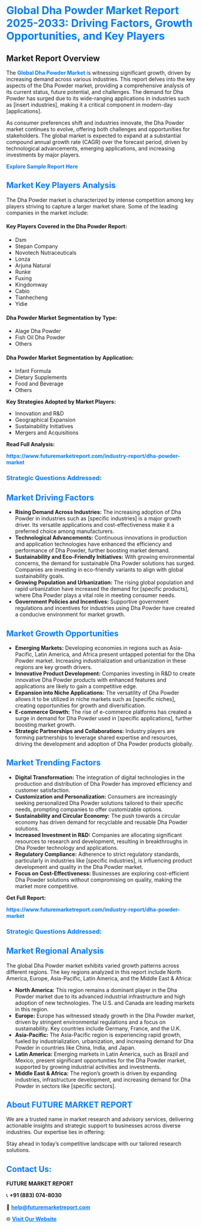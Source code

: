 <h1 style="color: #007BFF;">Global Dha Powder Market Report 2025-2033: Driving Factors, Growth Opportunities, and Key Players</h1>

<section id="overview">
<h2>Market Report Overview</h2>
<p>The <a href="https://www.futuremarketreport.com/industry-report/dha-powder-market" style="color: #007BFF; text-decoration: none;"><strong>Global Dha Powder Market</strong></a> is witnessing significant growth, driven by increasing demand across various industries. This report delves into the key aspects of the Dha Powder market, providing a comprehensive analysis of its current status, future potential, and challenges. The demand for Dha Powder has surged due to its wide-ranging applications in industries such as [insert industries], making it a critical component in modern-day [applications].</p>
<p>As consumer preferences shift and industries innovate, the Dha Powder market continues to evolve, offering both challenges and opportunities for stakeholders. The global market is expected to expand at a substantial compound annual growth rate (CAGR) over the forecast period, driven by technological advancements, emerging applications, and increasing investments by major players.</p>
</section>

<section id="overview">
<p><a href="https://www.futuremarketreport.com/request-sample/reportId=30850" style="color: #007BFF; text-decoration: none;"><strong>Explore Sample Report Here</strong></a></p>
</section>

<section id="key-players">
<h2 style="color: #007BFF;">Market Key Players Analysis</h2>
<p>The Dha Powder market is characterized by intense competition among key players striving to capture a larger market share. Some of the leading companies in the market include:</p>
<h4>Key Players Covered in the Dha Powder Report:</h4>
<ul><li>Dsm</li><li>Stepan Company</li><li>Novotech Nutraceuticals</li><li>Lonza</li><li>Arjuna Natural</li><li>Runke</li><li>Fuxing</li><li>Kingdomway</li><li>Cabio</li><li>Tianhecheng</li><li>Yidie</li></ul>
<h4>Dha Powder Market Segmentation by Type:</h4>
<ul><li>Alage Dha Powder</li><li>Fish Oil Dha Powder</li><li>Others</li></ul>

<h4>Dha Powder Market Segmentation by Application:</h4>
<ul><li>Infant Formula</li><li>Dietary Supplements</li><li>Food and Beverage</li><li>Others</li></ul>
<p><strong>Key Strategies Adopted by Market Players:</strong></p>
<ul>
<li>Innovation and R&D</li>
<li>Geographical Expansion</li>
<li>Sustainability Initiatives</li>
<li>Mergers and Acquisitions</li>
</ul>
</section>

<section>
<p><strong>Read Full Analysis: </strong></p><a href="https://www.futuremarketreport.com/industry-report/dha-powder-market" style="color: #007BFF; text-decoration: none;"><strong>https://www.futuremarketreport.com/industry-report/dha-powder-market</strong></a>
<h3 style="color: #007BFF;">Strategic Questions Addressed:</h3>
</section>

<section id="driving-factors">
<h2 style="color: #007BFF;">Market Driving Factors</h2>
<ul>
<li><strong>Rising Demand Across Industries:</strong> The increasing adoption of Dha Powder in industries such as [specific industries] is a major growth driver. Its versatile applications and cost-effectiveness make it a preferred choice among manufacturers.</li>
<li><strong>Technological Advancements:</strong> Continuous innovations in production and application technologies have enhanced the efficiency and performance of Dha Powder, further boosting market demand.</li>
<li><strong>Sustainability and Eco-Friendly Initiatives:</strong> With growing environmental concerns, the demand for sustainable Dha Powder solutions has surged. Companies are investing in eco-friendly variants to align with global sustainability goals.</li>
<li><strong>Growing Population and Urbanization:</strong> The rising global population and rapid urbanization have increased the demand for [specific products], where Dha Powder plays a vital role in meeting consumer needs.</li>
<li><strong>Government Policies and Incentives:</strong> Supportive government regulations and incentives for industries using Dha Powder have created a conducive environment for market growth.</li>
</ul>
</section>

<section id="growth-opportunities">
<h2 style="color: #007BFF;">Market Growth Opportunities</h2>
<ul>
<li><strong>Emerging Markets:</strong> Developing economies in regions such as Asia-Pacific, Latin America, and Africa present untapped potential for the Dha Powder market. Increasing industrialization and urbanization in these regions are key growth drivers.</li>
<li><strong>Innovative Product Development:</strong> Companies investing in R&D to create innovative Dha Powder products with enhanced features and applications are likely to gain a competitive edge.</li>
<li><strong>Expansion into Niche Applications:</strong> The versatility of Dha Powder allows it to be utilized in niche markets such as [specific niches], creating opportunities for growth and diversification.</li>
<li><strong>E-commerce Growth:</strong> The rise of e-commerce platforms has created a surge in demand for Dha Powder used in [specific applications], further boosting market growth.</li>
<li><strong>Strategic Partnerships and Collaborations:</strong> Industry players are forming partnerships to leverage shared expertise and resources, driving the development and adoption of Dha Powder products globally.</li>
</ul>
</section>

<section id="trending-factors">
<h2 style="color: #007BFF;">Market Trending Factors</h2>
<ul>
<li><strong>Digital Transformation:</strong> The integration of digital technologies in the production and distribution of Dha Powder has improved efficiency and customer satisfaction.</li>
<li><strong>Customization and Personalization:</strong> Consumers are increasingly seeking personalized Dha Powder solutions tailored to their specific needs, prompting companies to offer customizable options.</li>
<li><strong>Sustainability and Circular Economy:</strong> The push towards a circular economy has driven demand for recyclable and reusable Dha Powder solutions.</li>
<li><strong>Increased Investment in R&D:</strong> Companies are allocating significant resources to research and development, resulting in breakthroughs in Dha Powder technology and applications.</li>
<li><strong>Regulatory Compliance:</strong> Adherence to strict regulatory standards, particularly in industries like [specific industries], is influencing product development and quality in the Dha Powder market.</li>
<li><strong>Focus on Cost-Effectiveness:</strong> Businesses are exploring cost-efficient Dha Powder solutions without compromising on quality, making the market more competitive.</li>
</ul>
</section>

<section>
<p><strong>Get Full Report: </strong></p><a href="https://www.futuremarketreport.com/industry-report/dha-powder-market" style="color: #007BFF; text-decoration: none;"><strong>https://www.futuremarketreport.com/industry-report/dha-powder-market</strong></a>
<h3 style="color: #007BFF;">Strategic Questions Addressed:</h3>
</section>


<section id="regional-analysis">
<h2 style="color: #007BFF;">Market Regional Analysis</h2>
<p>The global Dha Powder market exhibits varied growth patterns across different regions. The key regions analyzed in this report include North America, Europe, Asia-Pacific, Latin America, and the Middle East & Africa:</p>
<ul>
<li><strong>North America:</strong> This region remains a dominant player in the Dha Powder market due to its advanced industrial infrastructure and high adoption of new technologies. The U.S. and Canada are leading markets in this region.</li>
<li><strong>Europe:</strong> Europe has witnessed steady growth in the Dha Powder market, driven by stringent environmental regulations and a focus on sustainability. Key countries include Germany, France, and the U.K.</li>
<li><strong>Asia-Pacific:</strong> The Asia-Pacific region is experiencing rapid growth, fueled by industrialization, urbanization, and increasing demand for Dha Powder in countries like China, India, and Japan.</li>
<li><strong>Latin America:</strong> Emerging markets in Latin America, such as Brazil and Mexico, present significant opportunities for the Dha Powder market, supported by growing industrial activities and investments.</li>
<li><strong>Middle East & Africa:</strong> The region’s growth is driven by expanding industries, infrastructure development, and increasing demand for Dha Powder in sectors like [specific sectors].</li>
</ul>
</section>

<footer>
<h2 style="color: #007BFF;">About FUTURE MARKET REPORT</h2>
<p>We are a trusted name in market research and advisory services, delivering actionable insights and strategic support to businesses across diverse industries. Our expertise lies in offering:</p>

<p>Stay ahead in today’s competitive landscape with our tailored research solutions.</p>

<h2 style="color: #007BFF;">Contact Us:</h2>
<p><strong>FUTURE MARKET REPORT</strong></p>
<p>📞 <strong>+91 (883) 074-8030</strong></p>
<p>📧 <strong><a href="mailto:help@futuremarketreport.com" style="color: #007BFF;">help@futuremarketreport.com</a></strong></p>
<p>🌐 <strong><a href="https://www.futuremarketreport.com/" style="color: #007BFF;">Visit Our Website</a></strong></p>
</footer>